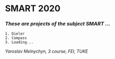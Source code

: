 # SMART 2020

### *These are projects of the subject SMART ...*

	1. Dieler
	2. Compass
	3. Loading...

*Yaroslav Melnychyn, 3 course, FEI, TUKE*


